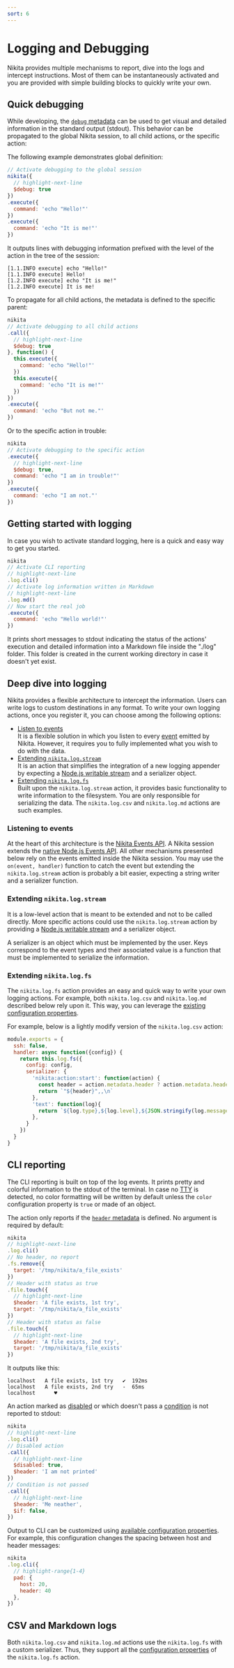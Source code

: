 ```yaml
---
sort: 6
---
```


# Logging and Debugging

Nikita provides multiple mechanisms to report, dive into the logs and intercept instructions. Most of them can be instantaneously activated and you are provided with simple building blocks to quickly write your own.

## Quick debugging

While developing, the [`debug` metadata](/current/api/metadata/debug/) can be used to get visual and detailed information in the standard output (stdout). This behavior can be propagated to the global Nikita session, to all child actions, or the specific action:

The following example demonstrates global definition:

```js
// Activate debugging to the global session
nikita({
  // highlight-next-line
  $debug: true
})
.execute({
  command: 'echo "Hello!"'
})
.execute({
  command: 'echo "It is me!"'
})
```

It outputs lines with debugging information prefixed with the level of the action in the tree of the session:

```
[1.1.INFO execute] echo "Hello!"
[1.1.INFO execute] Hello!
[1.2.INFO execute] echo "It is me!"
[1.2.INFO execute] It is me!
```

To propagate for all child actions, the metadata is defined to the specific parent: 

```js
nikita
// Activate debugging to all child actions
.call({
  // highlight-next-line
  $debug: true
}, function() {
  this.execute({
    command: 'echo "Hello!"'
  })
  this.execute({
    command: 'echo "It is me!"'
  })
})
.execute({
  command: 'echo "But not me."'
})
```

Or to the specific action in trouble:

```js
nikita
// Activate debugging to the specific action
.execute({
  // highlight-next-line
  $debug: true,
  command: 'echo "I am in trouble!"'
})
.execute({
  command: 'echo "I am not."'
})

```

## Getting started with logging

In case you wish to activate standard logging, here is a quick and easy way to get you started.

```js
nikita
// Activate CLI reporting
// highlight-next-line
.log.cli()
// Activate log information written in Markdown
// highlight-next-line
.log.md()
// Now start the real job
.execute({
  command: 'echo "Hello world!"'
})
```

It prints short messages to stdout indicating the status of the actions' execution and detailed information into a Markdown file inside the "./log" folder. This folder is created in the current working directory in case it doesn't yet exist.

## Deep dive into logging

Nikita provides a flexible architecture to intercept the information. Users can write logs to custom destinations in any format. To write your own logging actions, once you register it, you can choose among the following options:

- [Listen to events](#listening-to-events)   
  It is a flexible solution in which you listen to every [event](/current/guide/events/) emitted by Nikita. However, it requires you to fully implemented what you wish to do with the data.
- [Extending `nikita.log.stream`](#extending-nikitalogstream)   
  It is an action that simplifies the integration of a new logging appender by expecting a [Node.js writable stream](https://nodejs.org/api/stream.html#stream_writable_streams) and a serializer object.
- [Extending `nikita.log.fs`](#extending-nikitalogfs)   
  Built upon the `nikita.log.stream` action, it provides basic functionality to write information to the filesystem. You are only responsible for serializing the data. The `nikita.log.csv` and `nikita.log.md` actions are such examples.

### Listening to events

At the heart of this architecture is the [Nikita Events API](/current/guide/events/). A Nikita session extends the [native Node.js Events API](https://nodejs.org/api/events.html). All other mechanisms presented below rely on the events emitted inside the Nikita session. You may use the `on(event, handler)` function to catch the event but extending the `nikita.log.stream` action is probably a bit easier, expecting a string writer and a serializer function.

### Extending `nikita.log.stream`

It is a low-level action that is meant to be extended and not to be called directly. More specific actions could use the `nikita.log.stream` action by providing a [Node.js writable stream](https://nodejs.org/api/stream.html#stream_writable_streams) and a serializer object.

A serializer is an object which must be implemented by the user. Keys correspond to the event types and their associated value is a function that must be implemented to serialize the information.

### Extending `nikita.log.fs`

The `nikita.log.fs` action provides an easy and quick way to write your own logging actions. For example, both `nikita.log.csv` and `nikita.log.md` described below rely upon it. This way, you can leverage the [existing configuration properties](/current/api/log/fs/#schema).

For example, below is a lightly modify version of the `nikita.log.csv` action:

```js
module.exports = {
  ssh: false,
  handler: async function({config}) {
    return this.log.fs({
      config: config,
      serializer: {
        'nikita:action:start': function(action) {
          const header = action.metadata.header ? action.metadata.header : action.metadata.position
          return `"${header}",,\n`
        },
        'text': function(log){
          return `${log.type},${log.level},${JSON.stringify(log.message)}\n`
        },
      }
    })
  }
}
```

## CLI reporting

The CLI reporting is built on top of the log events. It prints pretty and colorful information to the stdout of the terminal. In case no [TTY](https://en.wikipedia.org/wiki/Tty_(unix)) is detected, no color formatting will be written by default unless the `color` configuration property is `true` or made of an object.

The action only reports if the [`header` metadata](/current/api/metadata/header/) is defined. No argument is required by default:

```js
nikita
// highlight-next-line
.log.cli()
// No header, no report
.fs.remove({
  target: '/tmp/nikita/a_file_exists'
})
// Header with status as true
.file.touch({
  // highlight-next-line
  $header: 'A file exists, 1st try',
  target: '/tmp/nikita/a_file_exists'
})
// Header with status as false
.file.touch({
  // highlight-next-line
  $header: 'A file exists, 2nd try',
  target: '/tmp/nikita/a_file_exists'
})
```

It outputs like this:

```
localhost   A file exists, 1st try   ✔  192ms
localhost   A file exists, 2nd try   -  65ms
localhost      ♥  
```

An action marked as [disabled](/current/api/metadata/disabled/) or which doesn't pass a [condition](/current/guide/conditions/) is not reported to stdout:

```js
nikita
// highlight-next-line
.log.cli()
// Disabled action
.call({
  // highlight-next-line
  $disabled: true,
  $header: 'I am not printed'
})
// Condition is not passed
.call({
  // highlight-next-line
  $header: 'Me neather',
  $if: false,
})
```

Output to CLI can be customized using [available configuration properties](/current/api/log/cli/#schema). For example, this configuration changes the spacing between host and header messages:

```js
nikita
.log.cli({
  // highlight-range{1-4}
  pad: {
    host: 20,
    header: 40
  },
})
```

## CSV and Markdown logs

Both `nikita.log.csv` and `nikita.log.md` actions use the `nikita.log.fs` with a custom serializer. Thus, they support all the [configuration properties](/current/api/log/fs/#schema) of the `nikita.log.fs` action.
